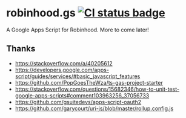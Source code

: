 # robinhood.gs [![CI status badge][badge]][actions]

[badge]: https://img.shields.io/github/workflow/status/mcmire/robinhood.gs/Robinhood.gs
[actions]: https://github.com/mcmire/robinhood.gs/actions

A Google Apps Script for Robinhood. More to come later!

## Thanks

* <https://stackoverflow.com/a/40205612>
* <https://developers.google.com/apps-script/guides/services/#basic_javascript_features>
* <https://github.com/PopGoesTheWza/ts-gas-project-starter>
* <https://stackoverflow.com/questions/15682346/how-to-unit-test-google-apps-scripts#comment103963256_37056733>
* <https://github.com/gsuitedevs/apps-script-oauth2>
* <https://github.com/garycourt/uri-js/blob/master/rollup.config.js>
